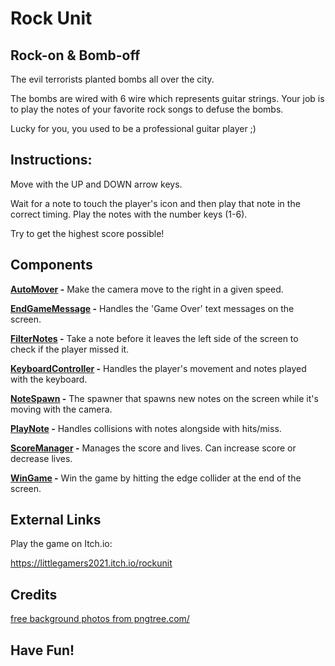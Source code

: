 # Rock Unit
## Rock-on &amp; Bomb-off

 The evil terrorists planted bombs all over the city.
 
 The bombs are wired with 6 wire which represents guitar strings. Your job is to play the notes of your favorite rock songs to defuse the bombs.
 
 Lucky for you, you used to be a professional guitar player ;)
 
 ## Instructions:

Move with the UP and DOWN arrow keys.

Wait for a note to touch the player's icon and then play that note in the correct timing. Play the notes with the number keys (1-6).

Try to get the highest score possible!

## Components

**[AutoMover](Assets/Scripts/AutoMover.cs) -** Make the camera move to the right in a given speed. 
<br />

**[EndGameMessage](Assets/Scripts/EndGameMessage.cs) -** Handles the 'Game Over' text messages on the screen.
<br />

**[FilterNotes](Assets/Scripts/FilterNotes.cs) -** Take a note before it leaves the left side of the screen to check if the player missed it.
<br />

**[KeyboardController](Assets/Scripts/KeyboardController.cs) -** Handles the player's movement and notes played with the keyboard.
<br />

**[NoteSpawn](Assets/Scripts/NoteSpawn.cs) -** The spawner that spawns new notes on the screen while it's moving with the camera.
<br />

**[PlayNote](Assets/Scripts/PlayNote.cs) -** Handles collisions with notes alongside with hits/miss.
<br />

**[ScoreManager](Assets/Scripts/ScoreManager.cs) -** Manages the score and lives. Can increase score or decrease lives.
<br />

**[WinGame](Assets/Scripts/WinGame.cs) -** Win the game by hitting the edge collider at the end of the screen.
<br />

## External Links

Play the game on Itch.io:

https://littlegamers2021.itch.io/rockunit

## Credits

<a href='https://pngtree.com/free-backgrounds'>free background photos from pngtree.com/</a>

## **Have Fun!**
